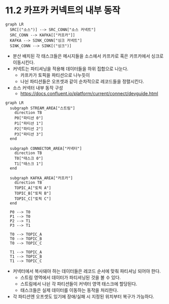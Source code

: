 # 11.2 카프카 커넥트의 내부 동작

```mermaid
graph LR
  SRC[("소스")] --> SRC_CONN["소스 커넥트"]
  SRC_CONN --> KAFKA[["카프카"]]
  KAFKA --> SINK_CONN["싱크 커넥트"]
  SINK_CONN --> SINK[("싱크")]

```

- 분산 배치된 각 태스크들은 메시지들을 소스에서 카프카로 혹은 카프카에서 싱크로 이동시킨다.
- 커넥트는 파티셔닝을 적용해 데이터들을 하위 집합으로 나눈다.
    - 카프카가 토픽을 파티션으로 나누듯이
    - 나뉜 파티션들은 오프셋과 같이 순차적으로 레코드들을 정렬시킨다.
- 소스 커넥터 내부 동작 구성
    - https://docs.confluent.io/platform/current/connect/devguide.html

```mermaid
graph LR
  subgraph STREAM_AREA["스트림"]
    direction TB
    P0["파티션 0"]
    P1["파티션 1"]
    P2["파티션 2"]
    P3["파티션 3"]
  end

  subgraph CONNECTOR_AREA["커넥터"]
    direction TB
    T0["태스크 0"]
    T1["태스크 1"]
  end

  subgraph KAFKA_AREA["카프카"]
    direction TB
    TOPIC_A["토픽 A"]
    TOPIC_B["토픽 B"]
    TOPIC_C["토픽 C"]
  end

  P0 --> T0
  P1 --> T0
  P2 --> T1
  P3 --> T1

  T0 --> TOPIC_A
  T0 --> TOPIC_B
  T0 --> TOPIC_C

  T1 --> TOPIC_A
  T1 --> TOPIC_B
  T1 --> TOPIC_C

```

- 커넥터에서 복사돼야 하는 데이터들은 레코드 순서에 맞춰 파티셔닝 되어야 한다.
    - 스트림 영역에서 데이터가 파티셔닝된 것을 볼 수 있다.
    - 스트림에서 나뉜 각 파티션들이 커넥터 영역 태스크에 할당된다.
    - 태스크들은 실제 데이터를 이동하는 동작을 처리한다.
- 각 파티션엔 오프셋도 있기에 장애/실패 시 지정된 위치부터 복구가 가능하다.

